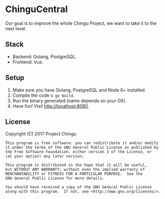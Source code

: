 # ChinguCentral

Our goal is to improve the whole Chingu Project, we want to take it to the next level.

## Stack

* Backend: Golang, PostgreSQL.
* Frontend: Vue.

## Setup

1. Make sure you have Golang, PostgreSQL and Node 6+ installed.
2. Compile the code `$ go build`.
3. Run the binary generated (name depends on your OS).
4. Have fun! Visit [http://localhost:8080](http://localhost:8080).

## License

Copyright (C) 2017  Project Chingu

    This program is free software: you can redistribute it and/or modify
    it under the terms of the GNU General Public License as published by
    the Free Software Foundation, either version 3 of the License, or
    (at your option) any later version.

    This program is distributed in the hope that it will be useful,
    but WITHOUT ANY WARRANTY; without even the implied warranty of
    MERCHANTABILITY or FITNESS FOR A PARTICULAR PURPOSE.  See the
    GNU General Public License for more details.

    You should have received a copy of the GNU General Public License
    along with this program.  If not, see <http://www.gnu.org/licenses/>.
